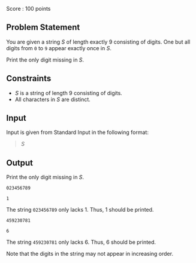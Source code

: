 Score : $100$ points

## Problem Statement

You are given a string $S$ of length exactly $9$ consisting of digits.
One but all digits from `0` to `9` appear exactly once in $S$.

Print the only digit missing in $S$.

## Constraints

- $S$ is a string of length $9$ consisting of digits.
- All characters in $S$ are distinct.

## Input

Input is given from Standard Input in the following format:

> $S$

## Output

Print the only digit missing in $S$.

```input1
023456789
```

```output1
1
```

The string `023456789` only lacks $1$.
Thus, $1$ should be printed.

```input2
459230781
```

```output2
6
```

The string `459230781` only lacks $6$.
Thus, $6$ should be printed.

Note that the digits in the string may not appear in increasing order.